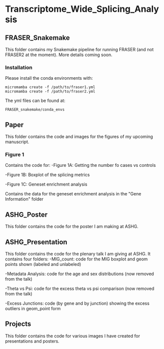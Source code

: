 # Transcriptome_Wide_Splicing_Analysis

## FRASER_Snakemake
This folder contains my Snakemake pipeline for running FRASER (and not FRASER2 at the moment).
More details coming soon.

### Installation
Please install the conda environments with:
```
micromamba create -f /path/to/fraser1.yml
micromamba create -f /path/to/fraser2.yml
```

The yml files can be found at:
```
FRASER_snakemake/conda_envs
```

## Paper
This folder contains the code and images for the figures of my upcoming manuscript. 
### Figure 1
Contains the code for:
-Figure 1A: Getting the number fo cases vs controls

-Figure 1B: Boxplot of the splicing metrics

-Figure 1C: Geneset enrichment analysis

Contains the data for the geneset enrichment analysis in the "Gene Information" folder

## ASHG_Poster
This folder contains the code for the poster I am making at ASHG.

## ASHG_Presentation
This folder contains the code for the plenary talk I am giving at ASHG. It contains four folders: 
-MIG_count: code for the MIG boxplot and geom points shown (labeled and unlabeled) 

-Metadata Analysis: code for the age and sex distributions (now removed from the talk)

-Theta vs Psi: code for the excess theta vs psi comparison (now removed from the talk)

-Excess Junctions: code (by gene and by junction) showing the excess outliers in geom_point form

## Projects
This folder contains the code for various images I have created for presentations and posters. 
